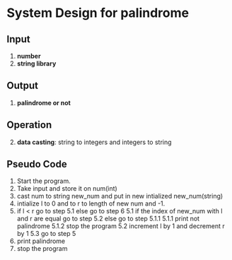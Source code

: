 # System Design for palindrome

## Input
1. **number**
2. **string library**

## Output
1. **palindrome or not**

## Operation
2. **data casting**: string to integers and integers to string           


## Pseudo Code
1. Start the program.
2. Take input and store it on num(int)
3. cast num to string new_num and put in new intialized new_num(string) 
4. intialize l to 0 and to r to length of new num and -1.
5. if l < r go to step 5.1 else go to step 6
    5.1 if the index of new_num with l and r are equal go to step 5.2 else go to step 5.1.1
        5.1.1 print not palindrome
        5.1.2 stop the program
    5.2 increment l by 1 and decrement r by 1
    5.3 go to step 5
6. print palindrome
8. stop the program

